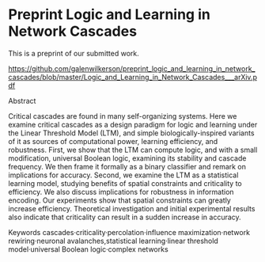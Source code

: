 # Preprint Logic and Learning in Network Cascades

This is a preprint of our submitted work.  

https://github.com/galenwilkerson/preprint_logic_and_learning_in_network_cascades/blob/master/Logic_and_Learning_in_Network_Cascades___arXiv.pdf

Abstract

Critical cascades are found in many self-organizing systems.  Here we examine critical cascades as a design paradigm for logic and learning under the Linear Threshold Model (LTM), and simple biologically-inspired variants of it as sources of computational power, learning efficiency, and robustness.
First, we show that the LTM can compute logic, and with a small modification,  universal Boolean logic, examining its stability and cascade frequency.  We then frame it formally as a binary classifier and remark on implications for accuracy.  Second, we examine the LTM as a statistical learning model, studying benefits of spatial constraints and criticality to efficiency.  We also discuss implications for robustness in information encoding.  Our experiments show that spatial constraints can greatly increase efficiency.  Theoretical investigation and initial experimental results also indicate that criticality can result in a sudden increase in accuracy.

Keywords cascades·criticality·percolation·influence maximization·network rewiring·neuronal avalanches,statistical learning·linear threshold model·universal Boolean logic·complex networks
